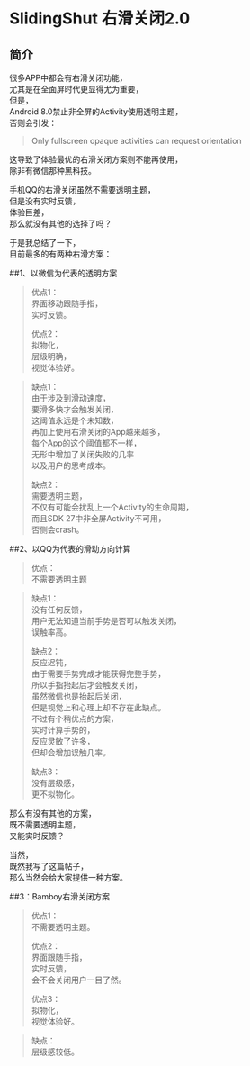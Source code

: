 # SlidingShut 右滑关闭2.0

## 简介
很多APP中都会有右滑关闭功能，  
尤其是在全面屏时代更显得尤为重要，  
但是，  
Android 8.0禁止非全屏的Activity使用透明主题，   
否则会引发：
> Only fullscreen opaque activities can request orientation  

这导致了体验最优的右滑关闭方案则不能再使用，  
除非有微信那种黑科技。  

手机QQ的右滑关闭虽然不需要透明主题，  
但是没有实时反馈，  
体验巨差，  
那么就没有其他的选择了吗？  

于是我总结了一下，  
目前最多的有两种右滑方案：
  
##1、以微信为代表的透明方案
> 优点1：  
>     界面移动跟随手指，  
>     实时反馈。  
>   
> 优点2：  
>     拟物化，  
>     层级明确，  
>     视觉体验好。

> 缺点1：  
>     由于涉及到滑动速度，  
>     要滑多快才会触发关闭，  
>     这阈值永远是个未知数，  
>     再加上使用右滑关闭的App越来越多，  
>     每个App的这个阈值都不一样，  
>     无形中增加了关闭失败的几率  
>     以及用户的思考成本。  
>   
> 缺点2：  
>     需要透明主题，  
>     不仅有可能会扰乱上一个Activity的生命周期，  
>     而且SDK 27中非全屏Activity不可用，  
>     否侧会crash。


##2、以QQ为代表的滑动方向计算
> 优点：  
>     不需要透明主题

> 缺点1：  
>     没有任何反馈，  
>     用户无法知道当前手势是否可以触发关闭，  
>     误触率高。  
>   
> 缺点2：  
>     反应迟钝，  
>     由于需要手势完成才能获得完整手势，  
>     所以手指抬起后才会触发关闭，  
>     虽然微信也是抬起后关闭，  
>     但是视觉上和心理上却不存在此缺点。  
>     不过有个稍优点的方案，  
>     实时计算手势的，  
>     反应灵敏了许多，  
>     但却会增加误触几率。  
>   
> 缺点3：  
>     没有层级感，  
>     更不拟物化。  

那么有没有其他的方案，  
既不需要透明主题，  
又能实时反馈？  

当然，  
既然我写了这篇帖子，  
那么当然会给大家提供一种方案。

##3：Bamboy右滑关闭方案
> 优点1：  
>     不需要透明主题。  
>   
> 优点2：  
>     界面跟随手指，  
>     实时反馈，  
>     会不会关闭用户一目了然。  
>   
> 优点3：  
>     拟物化，  
>     视觉体验好。

> 缺点：  
>     层级感较低。
